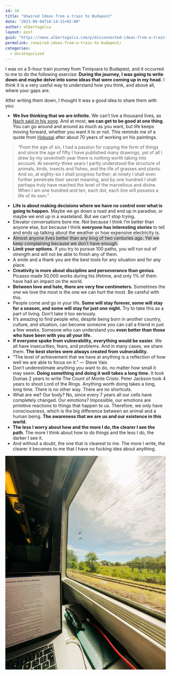 ```yaml
---
id: 18
title: "Unwired Ideas from a train to Budapest"
date: "2023-09-04T18:14:15+02:00"
author: albertogalca
layout: post
guid: "https://news.albertogalca.com/p/disconnected-ideas-from-a-train-to"
permalink: /unwired-ideas-from-a-train-to-budapest/
categories:
  - Uncategorized
---
```


I was on a 5-hour train journey from Timişoara to Budapest, and it occurred to me to do the following exercise: **During the journey, I was going to write down and maybe delve into some ideas that were coming up in my head.** I think it is a very useful way to understand how you think, and above all, where your gaps are.

After writing them down, I thought it was a good idea to share them with you:

- **We live thinking that we are infinite.**<span style="font-size: revert;"> We can’t live a thousand lives, as </span>[Nach said in his song](https://www.youtube.com/watch?v=_jcKhywdDpg)<span style="font-size: revert;">. And at most, </span>**we can get to be good at one thing**<span style="font-size: revert;">. You can go around and around as much as you want, but life keeps moving forward, whether you want it to or not. This reminds me of a quote from </span>[Hokusai](https://es.wikipedia.org/wiki/Katsushika_Hokusai)<span style="font-size: revert;"> after about 70 years of working on his paintings.</span>

> “From the age of six, I had a passion for copying the form of things and since the age of fifty I have published many drawings, yet of all I drew by my seventieth year there is nothing worth taking into account. At seventy-three years I partly understood the structure of animals, birds, insects and fishes, and the life of grasses and plants. And so, at eighty-six I shall progress further; at ninety I shall even further penetrate their secret meaning, and by one hundred I shall perhaps truly have reached the level of the marvellous and divine. When I am one hundred and ten, each dot, each line will possess a life of its own.”

- **Life is about making decisions where we have no control over what is going to happen.**<span style="font-size: revert;"> Maybe we go down a road and end up in paradise, or maybe we end up in a wasteland. But we can’t stop trying.</span>
- <span style="font-size: revert;">Elevator conversations bore me. Not because I think I’m better than anyone else, but because I think </span>**everyone has interesting stories**<span style="font-size: revert;"> to tell and ends up talking about the weather or how expensive electricity is.</span>
- <span style="background-color: rgba(60, 67, 74, 0.2); font-size: revert;">Almost anyone lives better than any king of two centuries ago. Yet we keep complaining because we don’t have enough.</span>
- **Limit your options.**<span style="font-size: revert;"> If you try to pursue 100 paths, you will run out of strength and will not be able to finish any of them.</span>
- <span style="font-size: revert;">A smile and a thank you are the best tools for any situation and for any place.</span>
- **Creativity is more about discipline and perseverance than genius**<span style="font-size: revert;">. Picasso made 50,000 works during his lifetime, and only 1% of them have had an impact on the world.</span>
- **Between love and hate, there are very few centimeters.**<span style="font-size: revert;"> Sometimes the one we love the most is the one we can hurt the most. Be careful with this.</span>
- <span style="font-size: revert;">People come and go in your life. </span>**Some will stay forever, some will stay for a season, and some will stay for just one night.**<span style="font-size: revert;"> Try to take this as a part of living. Don’t take it too seriously.</span>
- <span style="font-size: revert;">It’s amazing to find people who, despite being born in another country, culture, and situation, can become someone you can call a friend in just a few weeks. Someone who can understand you </span>**even better than those who have been with you all your life.**
- **If everyone spoke from vulnerability, everything would be easier.**<span style="font-size: revert;"> We all have insecurities, fears, and problems. And in many cases, we share them. </span>**The best stories were always created from vulnerability.**
- <span style="font-size: revert;">“The level of achievement that we have at anything is a reflection of how well we are able to focus on it.” — Steve Vais</span>
- <span style="font-size: revert;">Don’t underestimate anything you want to do, no matter how small it may seem. </span>**Doing something and doing it well takes a long time.**<span style="font-size: revert;"> It took Dumas 2 years to write The Count of Monte Cristo. Peter Jackson took 4 years to shoot Lord of the Rings. Anything worth doing takes a long, long time. There is no other way. There are no shortcuts.</span>
- <span style="font-size: revert;">What are we? Our body? No, since every 7 years all our cells have completely changed. Our emotions? Impossible, our emotions are primitive reactions to things that happen to us. Therefore, we only have consciousness, which is the big difference between an animal and a human being. </span>**The awareness that we are us and our existence in this world.**
- **The less I worry about how and the more I do, the clearer I see the path**<span style="font-size: revert;">. The more I think about how to do things and the less I do, the darker I see it.</span>
- <span style="font-size: revert;">And without a doubt, the one that is clearest to me. The more I write, the clearer it becomes to me that I have no fucking idea about anything.</span>

![](/assets/images/posts/2024/01/https3A2F2Fsubstack-post-media.s3.amazonaws.com2Fpublic2Fimages2Fb04df4dd-3b1f-4a28-8ddd-d9eead50f9cb_960x1280-768x1024.jpg)
